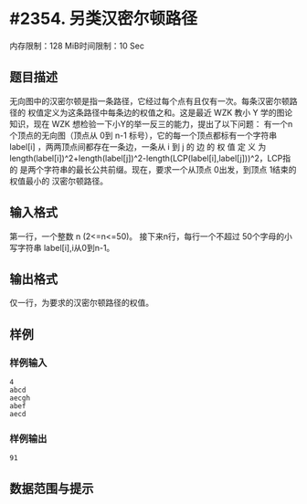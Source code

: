 # #2354. 另类汉密尔顿路径 

内存限制：128 MiB时间限制：10 Sec

## 题目描述

无向图中的汉密尔顿是指一条路径，它经过每个点有且仅有一次。每条汉密尔顿路径的
权值定义为这条路径中每条边的权值之和。这是最近 WZK 教小 Y 学的图论知识，现在 WZK
想检验一下小Y的举一反三的能力，提出了以下问题： 
有一个n 个顶点的无向图（顶点从 0到 n-1 标号），它的每一个顶点都标有一个字符串
label[i] ，两两顶点间都存在一条边，一条从 i 到 j 的 边 的 权 值 定 义 为
length(label[i])^2+length(label[j])^2-length(LCP(label[i],label[j]))^2，LCP指的
是两个字符串的最长公共前缀。现在，要求一个从顶点 0出发，到顶点 1结束的权值最小的
汉密尔顿路径。

## 输入格式

 第一行，一个整数 n (2<=n<=50)。 
接下来n行，每行一个不超过 50个字母的小写字符串 label[i],i从0到n-1。 
 

## 输出格式

仅一行，为要求的汉密尔顿路径的权值。

## 样例

### 样例输入

    
    4 
    abcd 
    aecgh 
    abef 
    aecd 
    
    
    

### 样例输出

    
    91
    
    

## 数据范围与提示
